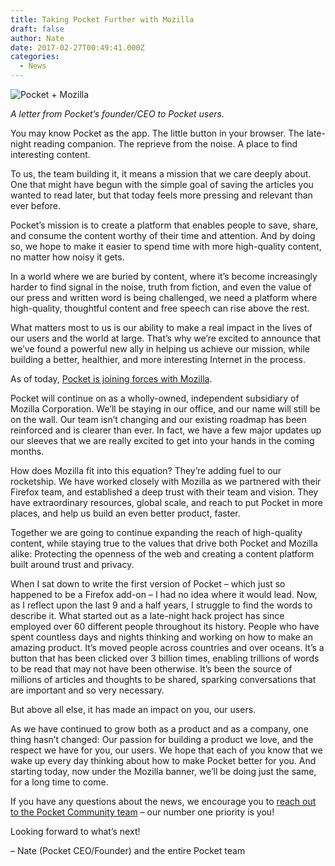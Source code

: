 ```yaml
---
title: Taking Pocket Further with Mozilla
draft: false
author: Nate
date: 2017-02-27T00:49:41.000Z
categories:
  - News
---
```

![Pocket + Mozilla](/img/uploads/Blog+Header.png)

*A letter from Pocket’s founder/CEO to Pocket users.*

You may know Pocket as the app. The little button in your browser. The late-night reading companion. The reprieve from the noise. A place to find interesting content.

To us, the team building it, it means a mission that we care deeply about. One that might have begun with the simple goal of saving the articles you wanted to read later, but that today feels more pressing and relevant than ever before.

Pocket’s mission is to create a platform that enables people to save, share, and consume the content worthy of their time and attention. And by doing so, we hope to make it easier to spend time with more high-quality content, no matter how noisy it gets.

In a world where we are buried by content, where it’s become increasingly harder to find signal in the noise, truth from fiction, and even the value of our press and written word is being challenged, we need a platform where high-quality, thoughtful content and free speech can rise above the rest.

What matters most to us is our ability to make a real impact in the lives of our users and the world at large. That’s why we’re excited to announce that we’ve found a powerful new ally in helping us achieve our mission, while building a better, healthier, and more interesting Internet in the process.

As of today, [Pocket is joining forces with Mozilla](https://blog.mozilla.org/blog/2017/02/27/mozilla-acquires-pocket/).

Pocket will continue on as a wholly-owned, independent subsidiary of Mozilla Corporation. We’ll be staying in our office, and our name will still be on the wall. Our team isn’t changing and our existing roadmap has been reinforced and is clearer than ever. In fact, we have a few major updates up our sleeves that we are really excited to get into your hands in the coming months.

How does Mozilla fit into this equation? They’re adding fuel to our rocketship. We have worked closely with Mozilla as we partnered with their Firefox team, and established a deep trust with their team and vision.  They have extraordinary resources, global scale, and reach to put Pocket in more places, and help us build an even better product, faster.

Together we are going to continue expanding the reach of high-quality content, while staying true to the values that drive both Pocket and Mozilla alike: Protecting the openness of the web and creating a content platform built around trust and privacy.

When I sat down to write the first version of Pocket – which just so happened to be a Firefox add-on – I had no idea where it would lead. Now, as I reflect upon the last 9 and a half years, I struggle to find the words to describe it. What started out as a late-night hack project has since employed over 60 different people throughout its history. People who have spent countless days and nights thinking and working on how to make an amazing product. It’s moved people across countries and over oceans. It’s a button that has been clicked over 3 billion times, enabling trillions of words to be read that may not have been otherwise. It’s been the source of millions of articles and thoughts to be shared, sparking conversations that are important and so very necessary.

But above all else, it has made an impact on you, our users.

As we have continued to grow both as a product and as a company, one thing hasn’t changed: Our passion for building a product we love, and the respect we have for you, our users. We hope that each of you know that we wake up every day thinking about how to make Pocket better for you. And starting today, now under the Mozilla banner, we’ll be doing just the same, for a long time to come.

If you have any questions about the news, we encourage you to [reach out to the Pocket Community team](https://getpocket.com/contact_support?subject=Question%20about%20the%20Mozilla%20acquisition) – our number one priority is you!

Looking forward to what’s next!

– Nate (Pocket CEO/Founder) and the entire Pocket team

